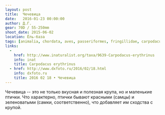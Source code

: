 ```yaml
---
layout: post
title:  Чечевица
date:   2016-01-23 00:00:00
author: Д.Г.
gear: 70D / 55-250mm
shoot_date: 2015-06-02
location: Ёль-база
tags: [animalia, chordata, aves, passeriformes, fringillidae, carpodacus, carpodacus erythrinus]
links:
  -
    href: http://www.inaturalist.org/taxa/9639-Carpodacus-erythrinus
    info: inat
    title: Carpodacus erythrinus
  - href: http://www.dxfoto.ru/2016/02/18.html
    info: dxfoto.ru
    title: 2016 02 18 • Чечевица
---
```


Чечевица -- это не только вкусная и полезная крупа, но и маленькие птички. Что
характерно, птички бывают красными (самцы) и зеленоватыми (самки,
соответственно), что добавляет им сходства с крупой.
